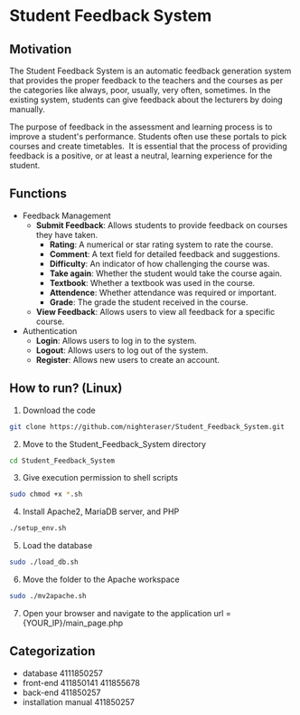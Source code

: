 # Student Feedback System

## Motivation

The Student Feedback System is an automatic feedback generation system that provides the proper feedback to the teachers and the courses as per the categories like always, poor, usually, very often, sometimes. In the existing system, students can give feedback about the lecturers by doing manually.

The purpose of feedback in the assessment and learning process is to improve a student's performance. Students often use these portals to pick courses and create timetables.  It is essential that the process of providing feedback is a positive, or at least a neutral, learning experience for the student. 

## Functions

- Feedback Management
	- **Submit Feedback**: Allows students to provide feedback on courses they have taken.
		- **Rating**: A numerical or star rating system to rate the course.
		- **Comment**: A text field for detailed feedback and suggestions.
		- **Difficulty**: An indicator of how challenging the course was.
		- **Take again**: Whether the student would take the course again.
		- **Textbook**: Whether a textbook was used in the course.
		- **Attendence**: Whether attendance was required or important.
		- **Grade**: The grade the student received in the course.
	- **View Feedback**: Allows users to view all feedback for a specific course.
- Authentication
	- **Login**: Allows users to log in to the system.
	- **Logout**: Allows users to log out of the system.
	- **Register**: Allows new users to create an account.


## How to run? (Linux)

1. Download the code
``` sh
git clone https://github.com/nighteraser/Student_Feedback_System.git
```
2. Move to the Student_Feedback_System directory
``` sh
cd Student_Feedback_System 
```
3. Give execution permission to shell scripts
``` sh
sudo chmod +x *.sh
```
4. Install Apache2, MariaDB server, and PHP
``` sh
./setup_env.sh
```
5. Load the database
``` sh
sudo ./load_db.sh
```
6. Move the folder to the Apache workspace
``` sh
sudo ./mv2apache.sh
```
7. Open your browser and navigate to the application
url = {YOUR_IP}/main_page.php

## Categorization

- database 4111850257
- front-end 411850141 411855678 
- back-end 411850257
- installation manual 411850257
